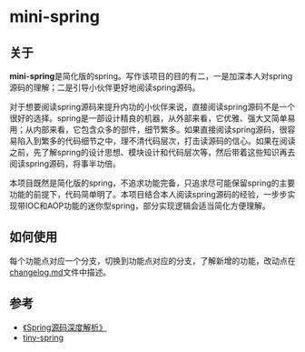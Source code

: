 
# mini-spring
## 关于
**mini-spring**是简化版的spring。写作该项目的目的有二，一是加深本人对spring源码的理解；二是引导小伙伴更好地阅读spring源码。

对于想要阅读spring源码来提升内功的小伙伴来说，直接阅读spring源码不是一个很好的选择。spring是一部设计精良的机器，从外部来看，它优雅、强大又简单易用；从内部来看，它包含众多的部件，细节繁多。如果直接阅读spring源码，很容易陷入到繁多的代码细节之中，理不清代码层次，打击读源码的信心。如果在阅读之前，先了解spring的设计思想、模块设计和代码层次等，然后带着这些知识再去阅读spring源码，将事半功倍。

本项目既然是简化版的spring，不追求功能完备，只追求尽可能保留spring的主要功能的前提下，代码简单明了。本项目结合本人阅读spring源码的经验，一步步实现带IOC和AOP功能的迷你型spring，部分实现逻辑会适当简化方便理解。



## 如何使用
每个功能点对应一个分支，切换到功能点对应的分支，了解新增的功能，改动点在[changelog.md](https://github.com/DerekYRC/mini-spring/blob/main/changelog.md)文件中描述。



## 参考
- [《Spring源码深度解析》](https://book.douban.com/subject/25866350/)
- [tiny-spring](https://github.com/code4craft/tiny-spring)